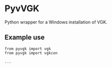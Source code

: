 # PyvVGK
Python wrapper for a Windows installation of VGK.

## Example use
```python3
from pyvgk import vgk
from pyvgk import vgkcon
```
```python3
...
```
